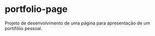 # portfolio-page
Projeto de desenvolvimento de uma página para apresentação de um portifólio pessoal.
